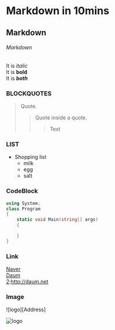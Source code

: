 # Markdown in 10mins

## Markdown

###### Markdown

It is *italic*  
It is **bold**  
It is ***both***  

### BLOCKQUOTES

>Quote.
> > Quote inside a quote.
> > > Text

### LIST 

* Shopping list
  * milk
  * egg
  * salt

### CodeBlock

```C#
using System;
class Program
{
    static void Main(string[] args)
    {

    }
}

```

### Link
[Naver](http://naver.com)  
[Daum][2]  
[2]:http://daum.net

### Image

![logo][Address]

![logo][2]

[2]:Address
